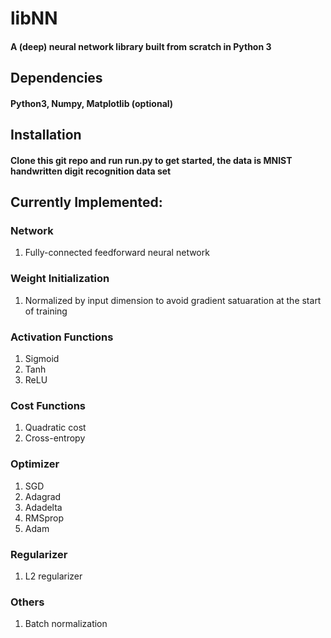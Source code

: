 # libNN
#### A (deep) neural network library built from scratch in Python 3



## Dependencies
#### Python3, Numpy, Matplotlib (optional)



## Installation
#### Clone this git repo and run run.py to get started, the data is MNIST handwritten digit recognition data set



## Currently Implemented: 

### Network
1. Fully-connected feedforward neural network


### Weight Initialization
1. Normalized by input dimension to avoid gradient satuaration at the start of training


### Activation Functions
1. Sigmoid
2. Tanh
3. ReLU


### Cost Functions
1. Quadratic cost
2. Cross-entropy


### Optimizer
1. SGD
2. Adagrad
3. Adadelta
4. RMSprop
5. Adam


### Regularizer
1. L2 regularizer


### Others
1. Batch normalization